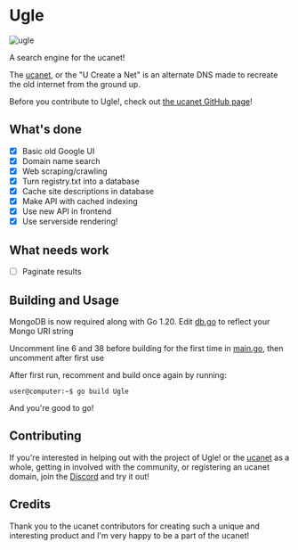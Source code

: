 # Ugle
![ugle](https://github.com/JustAHippo/Ugle/assets/82006314/e90c94a8-54ef-45ac-8fc7-7620a0226e47)

A search engine for the ucanet!

The [ucanet](https://ucanet.net), or the "U Create a Net" is an alternate DNS made to recreate the old internet from the ground up.

Before you contribute to Ugle!, check out [the ucanet GitHub page](https://github.com/ucanet)!
## What's done
- [x] Basic old Google UI
- [x] Domain name search
- [x] Web scraping/crawling
- [x] Turn registry.txt into a database
- [x] Cache site descriptions in database
- [x] Make API with cached indexing
- [x] Use new API in frontend
- [x] Use serverside rendering! 
## What needs work

- [ ] Paginate results
## Building and Usage
MongoDB is now required along with Go 1.20.
Edit [db.go](https://github.com/JustAHippo/Ugle/blob/main/db/db.go) to reflect your Mongo URI string

Uncomment line 6 and 38 before building for the first time in [main.go](https://github.com/JustAHippo/Ugle/blob/main/main.go), then uncomment after first use

After first run, recomment and build once again by running:

```console
user@computer:~$ go build Ugle
```
And you're good to go!
## Contributing
If you're interested in helping out with the project of Ugle! or the [ucanet](https://ucanet.net) as a whole, getting in involved with the community, or registering an ucanet domain, join the [Discord](https://discord.gg/3mjrESssB3) and try it out!

## Credits
Thank you to the ucanet contributors for creating such a unique and interesting product and I'm very happy to be a part of the ucanet!
